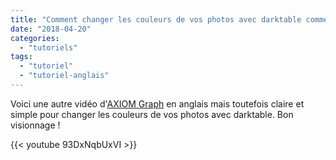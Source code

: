 ```yaml
---
title: "Comment changer les couleurs de vos photos avec darktable comme avec la sélection de couleurs de Lightroom"
date: "2018-04-20"
categories: 
  - "tutoriels"
tags: 
  - "tutoriel"
  - "tutoriel-anglais"
---
```


Voici une autre vidéo d'[AXIOM Graph](http://darktable.fr/2018/04/darktable-express-panneaux-et-decalage-photo/) en anglais mais toutefois claire et simple pour changer les couleurs de vos photos avec darktable. Bon visionnage !

{{< youtube 93DxNqbUxVI >}}

